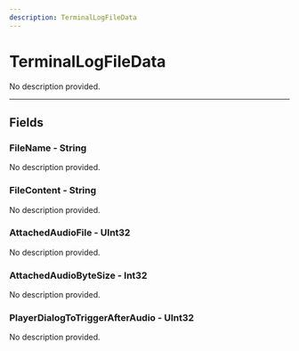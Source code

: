 ```yaml
---
description: TerminalLogFileData
---
```


# TerminalLogFileData

No description provided.

***

## Fields

### FileName - String

No description provided.

### FileContent - String

No description provided.

### AttachedAudioFile - UInt32

No description provided.

### AttachedAudioByteSize - Int32

No description provided.

### PlayerDialogToTriggerAfterAudio - UInt32

No description provided.
